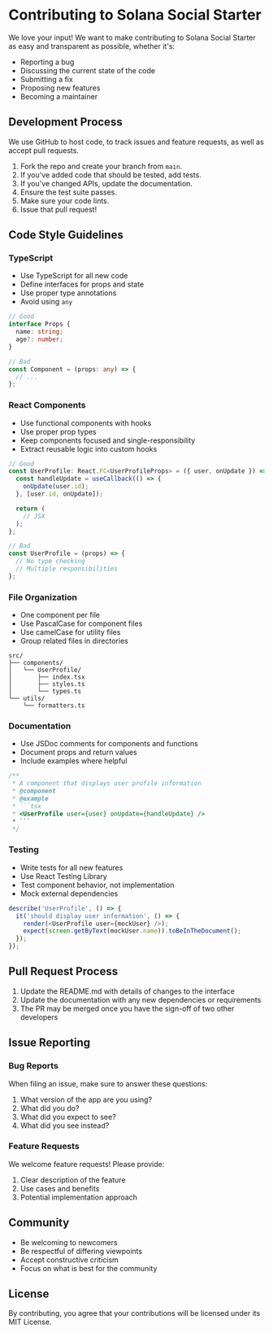 # Contributing to Solana Social Starter

We love your input! We want to make contributing to Solana Social Starter as easy and transparent as possible, whether it's:

- Reporting a bug
- Discussing the current state of the code
- Submitting a fix
- Proposing new features
- Becoming a maintainer

## Development Process

We use GitHub to host code, to track issues and feature requests, as well as accept pull requests.

1. Fork the repo and create your branch from `main`.
2. If you've added code that should be tested, add tests.
3. If you've changed APIs, update the documentation.
4. Ensure the test suite passes.
5. Make sure your code lints.
6. Issue that pull request!

## Code Style Guidelines

### TypeScript

- Use TypeScript for all new code
- Define interfaces for props and state
- Use proper type annotations
- Avoid using `any`

```typescript
// Good
interface Props {
  name: string;
  age?: number;
}

// Bad
const Component = (props: any) => {
  // ...
};
```

### React Components

- Use functional components with hooks
- Use proper prop types
- Keep components focused and single-responsibility
- Extract reusable logic into custom hooks

```typescript
// Good
const UserProfile: React.FC<UserProfileProps> = ({ user, onUpdate }) => {
  const handleUpdate = useCallback(() => {
    onUpdate(user.id);
  }, [user.id, onUpdate]);

  return (
    // JSX
  );
};

// Bad
const UserProfile = (props) => {
  // No type checking
  // Multiple responsibilities
};
```

### File Organization

- One component per file
- Use PascalCase for component files
- Use camelCase for utility files
- Group related files in directories

```
src/
├── components/
│   └── UserProfile/
│       ├── index.tsx
│       ├── styles.ts
│       └── types.ts
└── utils/
    └── formatters.ts
```

### Documentation

- Use JSDoc comments for components and functions
- Document props and return values
- Include examples where helpful

```typescript
/**
 * A component that displays user profile information
 * @component
 * @example
 * ```tsx
 * <UserProfile user={user} onUpdate={handleUpdate} />
 * ```
 */
```

### Testing

- Write tests for all new features
- Use React Testing Library
- Test component behavior, not implementation
- Mock external dependencies

```typescript
describe('UserProfile', () => {
  it('should display user information', () => {
    render(<UserProfile user={mockUser} />);
    expect(screen.getByText(mockUser.name)).toBeInTheDocument();
  });
});
```

## Pull Request Process

1. Update the README.md with details of changes to the interface
2. Update the documentation with any new dependencies or requirements
3. The PR may be merged once you have the sign-off of two other developers

## Issue Reporting

### Bug Reports

When filing an issue, make sure to answer these questions:

1. What version of the app are you using?
2. What did you do?
3. What did you expect to see?
4. What did you see instead?

### Feature Requests

We welcome feature requests! Please provide:

1. Clear description of the feature
2. Use cases and benefits
3. Potential implementation approach

## Community

- Be welcoming to newcomers
- Be respectful of differing viewpoints
- Accept constructive criticism
- Focus on what is best for the community

## License

By contributing, you agree that your contributions will be licensed under its MIT License. 
